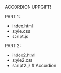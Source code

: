 ACCORDION UPPGIFT!

PART 1:

- index.html
- style.css
- script.js

PART 2:

- index2.html
- style2.css
- script2.js
#   A c c o r d i o n  
 